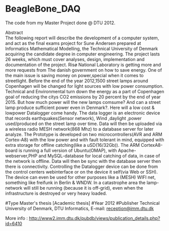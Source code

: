# BeagleBone_DAQ

The code from my Master Project done @ DTU 2012.

Abstract	
The following report will describe the development of a computer system, and act as the 
final exams project for Sune Andersen prepared at Informatics Mathematical Modelling, 
the Technical University of Denmark acquiring the candidate degree in computer engineering. 
The project lasts 26 weeks, which must cover analyses, design, implementation and documentation 
of the project. Risø National Laboratory is getting more and more requests from The danish government 
on how to save energy. One of the main issue is saving money on power,special when it comes to streetlight. 
Before the end of the year 2012,1500 street lamps around Copenhagen will be changed for light 
sources with low power consumption. Technical and Environmental turn down the energy as a part 
of Copenhagen goal of reducing the citys CO2 emissions by 20 percent by the end of year 2015. 
But how much power will the new lamps comsume? And can a street lamp produce sufficient power 
even in Denmark?. Here will a low cost & lowpower Datalogger come handy. 
The data logger is an electronic device that records earthquakes(Sensor network), 
Wind ,daylight ,power used/produced on the street lamp over time. 
Data will then be uploaded via a wireless radio MESH network(868 Mhz) to a database server for later analyze. 
The Prototype is developed on two microcontrollers(AVR and ARM Cortex-A8) 
with the low power and with fault tolerant in mind, equipped with extra storage for 
offline catching(like a uSD(16/32Gb)).
The ARM CortexA8-board is running a full version of Ubuntu(OMAP), with Apache-webserver,PHP and MySQL-database 
for local catching of data, in case of the network is offline. 
Data will then be sync with the database server then there is connectivity. 
Controlling the Datalogger device can be done from the control centers webinterface 
or on the device it self(via Web or SSH). The device can even be used for other purposes 
like a (MESH) WIFI net, something like freifunk in Berlin & WNDW. 
In a catastrophe area the lamp-network will still be running (because it is off-grid), 
even when the infrastructure is destroyed or very heavy loaded.

#Type	Master's thesis [Academic thesis]
#Year	2012
#Publisher	Technical University of Denmark, DTU Informatics, E-mail: reception@imm.dtu.dk

More info : http://www2.imm.dtu.dk/pubdb/views/publication_details.php?id=6410
